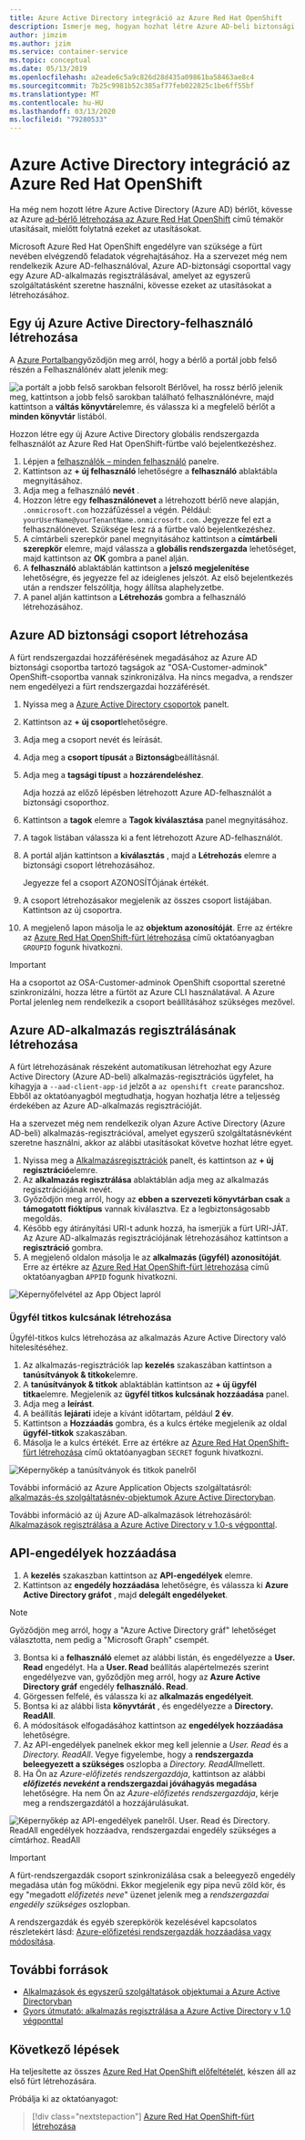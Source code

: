 ```yaml
---
title: Azure Active Directory integráció az Azure Red Hat OpenShift
description: Ismerje meg, hogyan hozhat létre Azure AD-beli biztonsági csoportot és felhasználót a Microsoft Azure Red Hat OpenShift-fürtön futó alkalmazások teszteléséhez.
author: jimzim
ms.author: jzim
ms.service: container-service
ms.topic: conceptual
ms.date: 05/13/2019
ms.openlocfilehash: a2eade6c5a9c826d28d435a09861ba58463ae8c4
ms.sourcegitcommit: 7b25c9981b52c385af77feb022825c1be6ff55bf
ms.translationtype: MT
ms.contentlocale: hu-HU
ms.lasthandoff: 03/13/2020
ms.locfileid: "79280533"
---
```

# <a name="azure-active-directory-integration-for-azure-red-hat-openshift"></a>Azure Active Directory integráció az Azure Red Hat OpenShift

Ha még nem hozott létre Azure Active Directory (Azure AD) bérlőt, kövesse az Azure [ad-bérlő létrehozása az Azure Red Hat OpenShift](howto-create-tenant.md) című témakör utasításait, mielőtt folytatná ezeket az utasításokat.

Microsoft Azure Red Hat OpenShift engedélyre van szüksége a fürt nevében elvégzendő feladatok végrehajtásához. Ha a szervezet még nem rendelkezik Azure AD-felhasználóval, Azure AD-biztonsági csoporttal vagy egy Azure AD-alkalmazás regisztrálásával, amelyet az egyszerű szolgáltatásként szeretne használni, kövesse ezeket az utasításokat a létrehozásához.

## <a name="create-a-new-azure-active-directory-user"></a>Egy új Azure Active Directory-felhasználó létrehozása

A [Azure Portalban](https://portal.azure.com)győződjön meg arról, hogy a bérlő a portál jobb felső részén a Felhasználónév alatt jelenik meg:

![a portált a](./media/howto-create-tenant/tenant-callout.png) jobb felső sarokban felsorolt Bérlővel, ha rossz bérlő jelenik meg, kattintson a jobb felső sarokban található felhasználónévre, majd kattintson a **váltás könyvtár**elemre, és válassza ki a megfelelő bérlőt a **minden könyvtár** listából.

Hozzon létre egy új Azure Active Directory globális rendszergazda felhasználót az Azure Red Hat OpenShift-fürtbe való bejelentkezéshez.

1. Lépjen a [felhasználók – minden felhasználó](https://portal.azure.com/#blade/Microsoft_AAD_IAM/UsersManagementMenuBlade/AllUsers) panelre.
2. Kattintson az **+ új felhasználó** lehetőségre a **felhasználó** ablaktábla megnyitásához.
3. Adja meg a felhasználó **nevét** .
4. Hozzon létre egy **felhasználónevet** a létrehozott bérlő neve alapján, `.onmicrosoft.com` hozzáfűzéssel a végén. Például: `yourUserName@yourTenantName.onmicrosoft.com`. Jegyezze fel ezt a felhasználónevet. Szüksége lesz rá a fürtbe való bejelentkezéshez.
5. A címtárbeli szerepkör panel megnyitásához kattintson a **címtárbeli szerepkör** elemre, majd válassza a **globális rendszergazda** lehetőséget, majd kattintson az **OK** gombra a panel alján.
6. A **felhasználó** ablaktáblán kattintson a **jelszó megjelenítése** lehetőségre, és jegyezze fel az ideiglenes jelszót. Az első bejelentkezés után a rendszer felszólítja, hogy állítsa alaphelyzetbe.
7. A panel alján kattintson a **Létrehozás** gombra a felhasználó létrehozásához.

## <a name="create-an-azure-ad-security-group"></a>Azure AD biztonsági csoport létrehozása

A fürt rendszergazdai hozzáférésének megadásához az Azure AD biztonsági csoportba tartozó tagságok az "OSA-Customer-adminok" OpenShift-csoportba vannak szinkronizálva. Ha nincs megadva, a rendszer nem engedélyezi a fürt rendszergazdai hozzáférését.

1. Nyissa meg a [Azure Active Directory csoportok](https://portal.azure.com/#blade/Microsoft_AAD_IAM/GroupsManagementMenuBlade/AllGroups) panelt.
2. Kattintson az **+ új csoport**lehetőségre.
3. Adja meg a csoport nevét és leírását.
4. Adja meg a **csoport típusát** a **Biztonság**beállításnál.
5. Adja meg a **tagsági típust** a **hozzárendeléshez**.

    Adja hozzá az előző lépésben létrehozott Azure AD-felhasználót a biztonsági csoporthoz.

6. Kattintson a **tagok** elemre a **Tagok kiválasztása** panel megnyitásához.
7. A tagok listában válassza ki a fent létrehozott Azure AD-felhasználót.
8. A portál alján kattintson a **kiválasztás** , majd a **Létrehozás** elemre a biztonsági csoport létrehozásához.

    Jegyezze fel a csoport AZONOSÍTÓjának értékét.

9. A csoport létrehozásakor megjelenik az összes csoport listájában. Kattintson az új csoportra.
10. A megjelenő lapon másolja le az **objektum azonosítóját**. Erre az értékre az [Azure Red Hat OpenShift-fürt létrehozása](tutorial-create-cluster.md) című oktatóanyagban `GROUPID` fogunk hivatkozni.

> [!IMPORTANT]
> Ha a csoportot az OSA-Customer-adminok OpenShift csoporttal szeretné szinkronizálni, hozza létre a fürtöt az Azure CLI használatával. A Azure Portal jelenleg nem rendelkezik a csoport beállításához szükséges mezővel.

## <a name="create-an-azure-ad-app-registration"></a>Azure AD-alkalmazás regisztrálásának létrehozása

A fürt létrehozásának részeként automatikusan létrehozhat egy Azure Active Directory (Azure AD-beli) alkalmazás-regisztrációs ügyfelet, ha kihagyja a `--aad-client-app-id` jelzőt a `az openshift create` parancshoz. Ebből az oktatóanyagból megtudhatja, hogyan hozhatja létre a teljesség érdekében az Azure AD-alkalmazás regisztrációját.

Ha a szervezet még nem rendelkezik olyan Azure Active Directory (Azure AD-beli) alkalmazás-regisztrációval, amelyet egyszerű szolgáltatásnévként szeretne használni, akkor az alábbi utasításokat követve hozhat létre egyet.

1. Nyissa meg a [Alkalmazásregisztrációk](https://portal.azure.com/#blade/Microsoft_AAD_IAM/ActiveDirectoryMenuBlade/RegisteredAppsPreview) panelt, és kattintson az **+ új regisztráció**elemre.
2. Az **alkalmazás regisztrálása** ablaktáblán adja meg az alkalmazás regisztrációjának nevét.
3. Győződjön meg arról, hogy az **ebben a szervezeti könyvtárban csak** a **támogatott fióktípus** vannak kiválasztva. Ez a legbiztonságosabb megoldás.
4. Később egy átirányítási URI-t adunk hozzá, ha ismerjük a fürt URI-JÁT. Az Azure AD-alkalmazás regisztrációjának létrehozásához kattintson a **regisztráció** gombra.
5. A megjelenő oldalon másolja le az **alkalmazás (ügyfél) azonosítóját**. Erre az értékre az [Azure Red Hat OpenShift-fürt létrehozása](tutorial-create-cluster.md) című oktatóanyagban `APPID` fogunk hivatkozni.

![Képernyőfelvétel az App Object lapról](./media/howto-create-tenant/get-app-id.png)

### <a name="create-a-client-secret"></a>Ügyfél titkos kulcsának létrehozása

Ügyfél-titkos kulcs létrehozása az alkalmazás Azure Active Directory való hitelesítéséhez.

1. Az alkalmazás-regisztrációk lap **kezelés** szakaszában kattintson a **tanúsítványok & titkok**elemre.
2. A **tanúsítványok & titkok** ablaktáblán kattintson az **+ új ügyfél titka**elemre.  Megjelenik az **ügyfél titkos kulcsának hozzáadása** panel.
3. Adja meg a **leírást**.
4. A beállítás **lejárati** ideje a kívánt időtartam, például **2 év**.
5. Kattintson a **Hozzáadás** gombra, és a kulcs értéke megjelenik az oldal **ügyfél-titkok** szakaszában.
6. Másolja le a kulcs értékét. Erre az értékre az [Azure Red Hat OpenShift-fürt létrehozása](tutorial-create-cluster.md) című oktatóanyagban `SECRET` fogunk hivatkozni.

![Képernyőkép a tanúsítványok és titkok panelről](./media/howto-create-tenant/create-key.png)

További információ az Azure Application Objects szolgáltatásról: [alkalmazás-és szolgáltatásnév-objektumok Azure Active Directoryban](https://docs.microsoft.com/azure/active-directory/develop/app-objects-and-service-principals).

További információ az új Azure AD-alkalmazások létrehozásáról: [Alkalmazások regisztrálása a Azure Active Directory v 1.0-s végponttal](https://docs.microsoft.com/azure/active-directory/develop/quickstart-v1-add-azure-ad-app).

## <a name="add-api-permissions"></a>API-engedélyek hozzáadása

[//]: # (Ne váltson Microsoft Graphra. Microsoft Graph esetén nem működik.)
1. A **kezelés** szakaszban kattintson az **API-engedélyek** elemre.
2. Kattintson az **engedély hozzáadása** lehetőségre, és válassza ki **Azure Active Directory gráfot** , majd **delegált engedélyeket**.
> [!NOTE]
> Győződjön meg arról, hogy a "Azure Active Directory gráf" lehetőséget választotta, nem pedig a "Microsoft Graph" csempét.

3. Bontsa ki a **felhasználó** elemet az alábbi listán, és engedélyezze a **User. Read** engedélyt. Ha a **User. Read** beállítás alapértelmezés szerint engedélyezve van, győződjön meg arról, hogy az **Azure Active Directory gráf** engedély **felhasználó. Read**.
4. Görgessen felfelé, és válassza ki az **alkalmazás engedélyeit**.
5. Bontsa ki az alábbi lista **könyvtárát** , és engedélyezze a **Directory. ReadAll**.
6. A módosítások elfogadásához kattintson az **engedélyek hozzáadása** lehetőségre.
7. Az API-engedélyek panelnek ekkor meg kell jelennie a *User. Read* és a *Directory. ReadAll*. Vegye figyelembe, hogy a **rendszergazda beleegyezett a szükséges** oszlopba a *Directory. ReadAll*mellett.
8. Ha Ön az *Azure-előfizetés rendszergazdája*, kattintson az alábbi  ***előfizetés neveként* a rendszergazdai jóváhagyás megadása** lehetőségre. Ha nem Ön az *Azure-előfizetés rendszergazdája*, kérje meg a rendszergazdától a hozzájárulásukat.

![Képernyőkép az API-engedélyek panelről. User. Read és Directory. ReadAll engedélyek hozzáadva, rendszergazdai engedély szükséges a címtárhoz. ReadAll](./media/howto-aad-app-configuration/permissions-required.png)

> [!IMPORTANT]
> A fürt-rendszergazdák csoport szinkronizálása csak a beleegyező engedély megadása után fog működni. Ekkor megjelenik egy pipa nevű zöld kör, és egy "megadott *előfizetés neve*" üzenet jelenik meg a *rendszergazdai engedély szükséges* oszlopban.

A rendszergazdák és egyéb szerepkörök kezelésével kapcsolatos részletekért lásd: [Azure-előfizetési rendszergazdák hozzáadása vagy módosítása](https://docs.microsoft.com/azure/billing/billing-add-change-azure-subscription-administrator).

## <a name="resources"></a>További források

* [Alkalmazások és egyszerű szolgáltatások objektumai a Azure Active Directoryban](https://docs.microsoft.com/azure/active-directory/develop/app-objects-and-service-principals)
* [Gyors útmutató: alkalmazás regisztrálása a Azure Active Directory v 1.0 végponttal](https://docs.microsoft.com/azure/active-directory/develop/quickstart-v1-add-azure-ad-app)

## <a name="next-steps"></a>Következő lépések

Ha teljesítette az összes [Azure Red Hat OpenShift előfeltételét](howto-setup-environment.md), készen áll az első fürt létrehozására.

Próbálja ki az oktatóanyagot:
> [!div class="nextstepaction"]
> [Azure Red Hat OpenShift-fürt létrehozása](tutorial-create-cluster.md)
